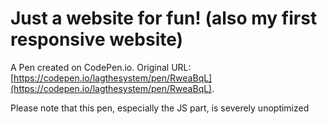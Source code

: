 # Just a website for fun! (also my first responsive website)

A Pen created on CodePen.io. Original URL: [https://codepen.io/lagthesystem/pen/RweaBqL](https://codepen.io/lagthesystem/pen/RweaBqL).

Please note that this pen, especially the JS part, is severely unoptimized